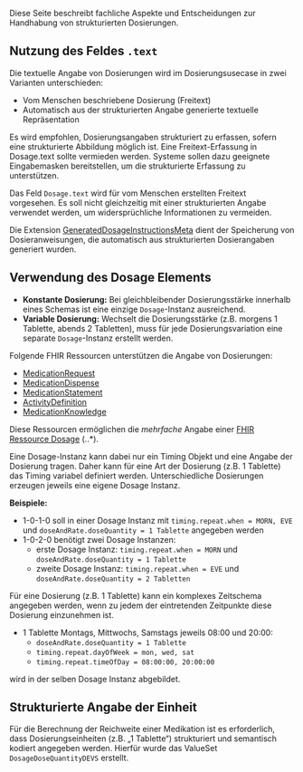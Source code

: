 Diese Seite beschreibt fachliche Aspekte und Entscheidungen zur Handhabung von strukturierten Dosierungen.

## Nutzung des Feldes `.text`

Die textuelle Angabe von Dosierungen wird im Dosierungsusecase in zwei Varianten unterschieden:
- Vom Menschen beschriebene Dosierung (Freitext)
- Automatisch aus der strukturierten Angabe generierte textuelle Repräsentation

Es wird empfohlen, Dosierungsangaben strukturiert zu erfassen, sofern eine strukturierte Abbildung möglich ist. Eine Freitext-Erfassung in Dosage.text sollte vermieden werden. Systeme sollen dazu geeignete Eingabemasken bereitstellen, um die strukturierte Erfassung zu unterstützen.

Das Feld `Dosage.text` wird für vom Menschen erstellten Freitext vorgesehen. Es soll nicht gleichzeitig mit einer strukturierten Angabe verwendet werden, um widersprüchliche Informationen zu vermeiden.

Die Extension [GeneratedDosageInstructionsMeta](./StructureDefinition-GeneratedDosageInstructionsMeta.html) dient der Speicherung von Dosieranweisungen, die automatisch aus strukturierten Dosierangaben generiert wurden.

## Verwendung des Dosage Elements


- **Konstante Dosierung:** Bei gleichbleibender Dosierungsstärke innerhalb eines Schemas ist eine einzige `Dosage`-Instanz ausreichend.
- **Variable Dosierung:** Wechselt die Dosierungsstärke (z.B. morgens 1 Tablette, abends 2 Tabletten), muss für jede Dosierungsvariation eine separate `Dosage`-Instanz erstellt werden.

Folgende FHIR Ressourcen unterstützen die Angabe von Dosierungen:
- [MedicationRequest](https://hl7.org/fhir/R4/medicationrequest.html)
- [MedicationDispense](https://hl7.org/fhir/R4/medicationdispense.html)
- [MedicationStatement](https://hl7.org/fhir/R4/medicationstatement.html)
- [ActivityDefinition](https://hl7.org/fhir/R4/activitydefinition.html)
- [MedicationKnowledge](https://hl7.org/fhir/R4/medicationknowledge.html)

Diese Ressourcen ermöglichen die *mehrfache* Angabe einer [FHIR Ressource Dosage](https://hl7.org/fhir/R4/dosage.html) (..*).

Eine Dosage-Instanz kann dabei nur ein Timing Objekt und eine Angabe der Dosierung tragen. Daher kann für eine Art der Dosierung (z.B. 1 Tablette) das Timing variabel definiert werden. Unterschiedliche Dosierungen erzeugen jeweils eine eigene Dosage Instanz.

**Beispiele:**

- 1-0-1-0 soll in einer Dosage Instanz mit `timing.repeat.when = MORN, EVE` und `doseAndRate.doseQuantity = 1 Tablette` angegeben werden
- 1-0-2-0 benötigt zwei Dosage Instanzen:
  - erste Dosage Instanz: `timing.repeat.when = MORN` und `doseAndRate.doseQuantity = 1 Tablette`
  - zweite Dosage Instanz: `timing.repeat.when = EVE` und `doseAndRate.doseQuantity = 2 Tabletten`

Für eine Dosierung (z.B. 1 Tablette) kann ein komplexes Zeitschema angegeben werden, wenn zu jedem der eintretenden Zeitpunkte diese Dosierung einzunehmen ist.

- 1 Tablette Montags, Mittwochs, Samstags jeweils 08:00 und 20:00:
  - `doseAndRate.doseQuantity = 1 Tablette`
  - `timing.repeat.dayOfWeek = mon, wed, sat`
  - `timing.repeat.timeOfDay = 08:00:00, 20:00:00`

wird in der selben Dosage Instanz abgebildet.

## Strukturierte Angabe der Einheit

Für die Berechnung der Reichweite einer Medikation ist es erforderlich, dass Dosierungseinheiten (z.B. „1 Tablette“) strukturiert und semantisch kodiert angegeben werden. Hierfür wurde das  ValueSet `DosageDoseQuantityDEVS` erstellt.